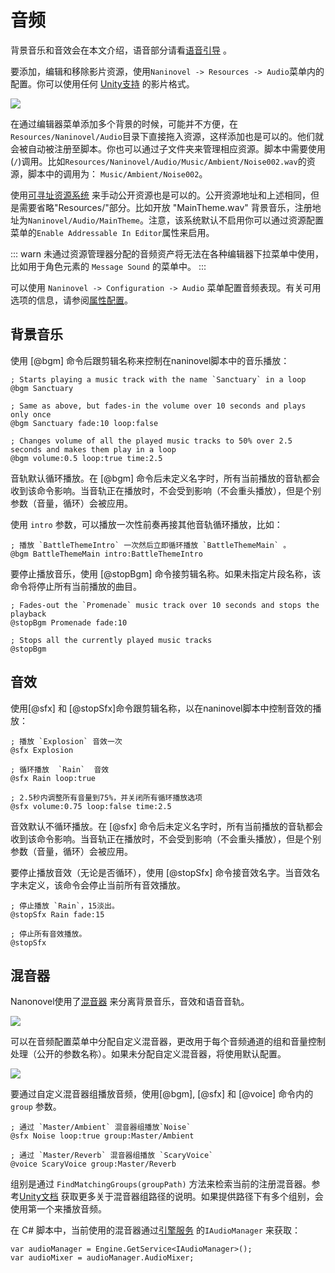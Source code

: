 ﻿# 音频

背景音乐和音效会在本文介绍，语音部分请看[语音引导](/guide/voicing.md) 。

要添加，编辑和移除影片资源，使用`Naninovel -> Resources -> Audio`菜单内的配置。你可以使用任何 [Unity支持](https://docs.unity3d.com/Manual/AudioFiles.html) 的影片格式。

![](https://i.gyazo.com/cacdec36623dbbfcf9f49c594de53c0f.png)

在通过编辑器菜单添加多个背景的时候，可能并不方便，在
`Resources/Naninovel/Audio`目录下直接拖入资源，这样添加也是可以的。他们就会被自动被注册至脚本。你也可以通过子文件夹来管理相应资源。脚本中需要使用(`/`)调用。比如`Resources/Naninovel/Audio/Music/Ambient/Noise002.wav`的资源，脚本中的调用为： `Music/Ambient/Noise002`。

使用[可寻址资源系统](/zh/guide/resource-providers.md#寻址资源系统) 来手动公开资源也是可以的。公开资源地址和上述相同，但是需要省略"Resources/"部分。比如开放 "MainTheme.wav" 背景音乐，注册地址为`Naninovel/Audio/MainTheme`。注意，该系统默认不启用你可以通过资源配置菜单的`Enable Addressable In Editor`属性来启用。

::: warn
未通过资源管理器分配的音频资产将无法在各种编辑器下拉菜单中使用，比如用于角色元素的 `Message Sound` 的菜单中。
::: 

可以使用 `Naninovel -> Configuration -> Audio` 菜单配置音频表现。有关可用选项的信息，请参阅[属性配置](/zh/guide/configuration.md#音频)。

## 背景音乐

使用 [@bgm] 命令后跟剪辑名称来控制在naninovel脚本中的音乐播放：

```nani
; Starts playing a music track with the name `Sanctuary` in a loop
@bgm Sanctuary

; Same as above, but fades-in the volume over 10 seconds and plays only once
@bgm Sanctuary fade:10 loop:false

; Changes volume of all the played music tracks to 50% over 2.5 seconds and makes them play in a loop
@bgm volume:0.5 loop:true time:2.5
```

音轨默认循环播放。在 [@bgm] 命令后未定义名字时，所有当前播放的音轨都会收到该命令影响。当音轨正在播放时，不会受到影响（不会重头播放），但是个别参数（音量，循环）会被应用。

使用 `intro` 参数，可以播放一次性前奏再接其他音轨循环播放，比如：

```nani
; 播放 `BattleThemeIntro` 一次然后立即循环播放 `BattleThemeMain` 。
@bgm BattleThemeMain intro:BattleThemeIntro
```

要停止播放音乐，使用 [@stopBgm] 命令接剪辑名称。如果未指定片段名称，该命令将停止所有当前播放的曲目。

```nani
; Fades-out the `Promenade` music track over 10 seconds and stops the playback
@stopBgm Promenade fade:10

; Stops all the currently played music tracks
@stopBgm
```

## 音效

使用[@sfx] 和 [@stopSfx]命令跟剪辑名称，以在naninovel脚本中控制音效的播放：

```nani
; 播放 `Explosion` 音效一次
@sfx Explosion

; 循环播放  `Rain`  音效
@sfx Rain loop:true

; 2.5秒内调整所有音量到75%，并关闭所有循环播放选项
@sfx volume:0.75 loop:false time:2.5
```

音效默认不循环播放。在 [@sfx] 命令后未定义名字时，所有当前播放的音轨都会收到该命令影响。当音轨正在播放时，不会受到影响（不会重头播放），但是个别参数（音量，循环）会被应用。

要停止播放音效（无论是否循环），使用 [@stopSfx] 命令接音效名字。当音效名字未定义，该命令会停止当前所有音效播放。

```nani
; 停止播放 `Rain`，15淡出。
@stopSfx Rain fade:15

; 停止所有音效播放。
@stopSfx
```

## 混音器

Nanonovel使用了[混音器](https://docs.unity3d.com/Manual/AudioMixer.html) 来分离背景音乐，音效和语音音轨。

![](https://i.gyazo.com/6271d59ee9ac63a0a218316bd3bc78a8.png)

可以在音频配置菜单中分配自定义混音器，更改用于每个音频通道的组和音量控制处理（公开的参数名称）。如果未分配自定义混音器，将使用默认配置。

![](https://i.gyazo.com/ef2db68edb871608d1718117a37e9486.png)

要通过自定义混音器组播放音频，使用[@bgm], [@sfx] 和 [@voice] 命令内的 `group` 参数。

```nani
; 通过 `Master/Ambient` 混音器组播放`Noise` 
@sfx Noise loop:true group:Master/Ambient

; 通过 `Master/Reverb` 混音器组播放 `ScaryVoice`
@voice ScaryVoice group:Master/Reverb
```

组别是通过 `FindMatchingGroups(groupPath)` 方法来检索当前的注册混音器。参考[Unity文档](https://docs.unity3d.com/ScriptReference/Audio.AudioMixer.FindMatchingGroups) 获取更多关于混音器组路径的说明。如果提供路径下有多个组别，会使用第一个来播放音频。

在 C# 脚本中，当前使用的混音器通过[引擎服务](/zh/guide/engine-services.md) 的`IAudioManager` 来获取：

```nani
var audioManager = Engine.GetService<IAudioManager>();
var audioMixer = audioManager.AudioMixer;
```

